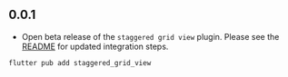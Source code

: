 ## 0.0.1
* Open beta release of the `staggered grid view` plugin.
  Please see the [README](https://github.com/AKB0N/staggered_grid_view/blob/main/README.md) for updated integration steps.
```bash
flutter pub add staggered_grid_view
```

